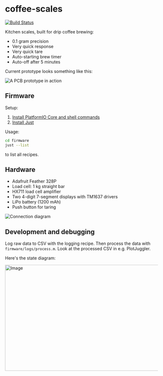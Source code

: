 # coffee-scales

[![Build Status](https://fyhn.semaphoreci.com/badges/coffee-scales/branches/master.svg?key=bdad7781-738b-46c5-95e4-85f3478b0b54)](https://fyhn.semaphoreci.com/projects/coffee-scales)

Kitchen scales, built for drip coffee brewing:

* 0.1 gram precision
* Very quick response
* Very quick tare
* Auto-starting brew timer
* Auto-off after 5 minutes

Current prototype looks something like this:

![A PCB prototype in action](https://github.com/user-attachments/assets/c82886ce-b22e-4d5d-b1a9-97ef399e2f55)

## Firmware

Setup:

1. [Install PlatformIO Core and shell commands](https://docs.platformio.org/en/latest/core/installation/index.html)
2. [Install Just](https://just.systems/man/en/packages.html)

Usage:

```sh
cd firmware
just --list
```

to list all recipes.

## Hardware

* Adafruit Feather 328P
* Load cell: 1 kg straight bar
* HX711 load cell amplifier
* Two 4-digit 7-segment displays with TM1637 drivers
* LiPo battery (1200 mAh)
* Push button for taring

![Connection diagram](https://i.imgur.com/zfTGbLD.png)

## Development and debugging

Log raw data to CSV with the logging recipe. Then process the data with `firmware/logs/process.m`. Look at the processed CSV in e.g. PlotJuggler.

Here's the state diagram:

<img width="1611" height="349" alt="Image" src="https://github.com/user-attachments/assets/107150a3-4bf6-476c-9bf6-c4311a24659c" />
